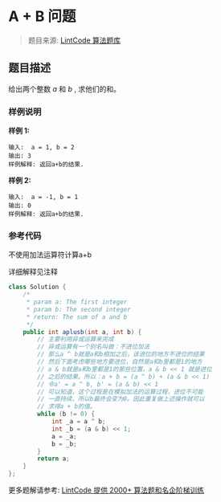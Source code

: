 # A + B 问题
 > 题目来源: [LintCode 算法题库](https://www.lintcode.com/problem/a-b-problem/?utm_source=sc-github-wzz)
 ## 题目描述
 给出两个整数 $a$ 和 $b$ , 求他们的和。
 ### 样例说明
 **样例  1:**

```
输入:  a = 1, b = 2
输出: 3	
样例解释: 返回a+b的结果.
```

**样例 2:**

```
输入:  a = -1, b = 1
输出: 0	
样例解释: 返回a+b的结果.
```
 ### 参考代码
 不使用加法运算符计算a+b

详细解释见注释
```java
class Solution {
    /*
     * param a: The first integer
     * param b: The second integer
     * return: The sum of a and b
     */
    public int aplusb(int a, int b) {
        // 主要利用异或运算来完成 
        // 异或运算有一个别名叫做：不进位加法
        // 那么a ^ b就是a和b相加之后，该进位的地方不进位的结果
        // 然后下面考虑哪些地方要进位，自然是a和b里都是1的地方
        // a & b就是a和b里都是1的那些位置，a & b << 1 就是进位
        // 之后的结果。所以：a + b = (a ^ b) + (a & b << 1)
        // 令a' = a ^ b, b' = (a & b) << 1
        // 可以知道，这个过程是在模拟加法的运算过程，进位不可能
        // 一直持续，所以b最终会变为0。因此重复做上述操作就可以
        // 求得a + b的值。
        while (b != 0) {
            int _a = a ^ b;
            int _b = (a & b) << 1;
            a = _a;
            b = _b;
        }
        return a;
    }
};
```
 更多题解请参考: [LintCode 提供 2000+ 算法题和名企阶梯训练](https://www.lintcode.com/problem/?utm_source=sc-github-wzz)